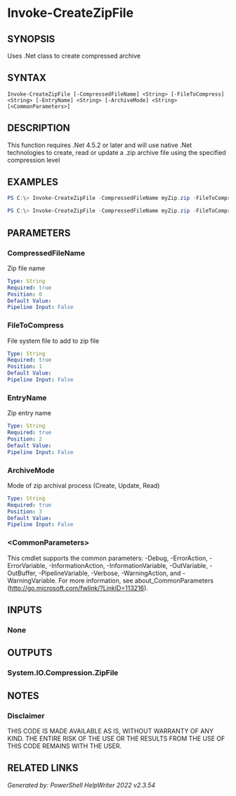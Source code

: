 # Invoke-CreateZipFile## SYNOPSISUses .Net class to create compressed archive## SYNTAX```Invoke-CreateZipFile [-CompressedFileName] <String> [-FileToCompress] <String> [-EntryName] <String> [-ArchiveMode] <String> [<CommonParameters>]```## DESCRIPTIONThis function requires .Net 4.5.2 or later and will use native .Net technologies to create, read or update a .zip archive file using the specified compression level## EXAMPLES```powershellPS C:\> Invoke-CreateZipFile -CompressedFileName myZip.zip -FileToCompress 'Test1.ps1 -EntryName Test1 -ArchiveMode Create``````powershellPS C:\> Invoke-CreateZipFile -CompressedFileName myZip.zip -FileToCompress 'Test2.ps1 -EntryName Test2 -ArchiveMode Update```## PARAMETERS### CompressedFileNameZip file name```yamlType: StringRequired: truePosition: 0Default Value: Pipeline Input: False```### FileToCompressFile system file to add to zip file```yamlType: StringRequired: truePosition: 1Default Value: Pipeline Input: False```### EntryNameZip entry name```yamlType: StringRequired: truePosition: 2Default Value: Pipeline Input: False```### ArchiveModeMode of zip archival process (Create, Update, Read)```yamlType: StringRequired: truePosition: 3Default Value: Pipeline Input: False```### \<CommonParameters\>This cmdlet supports the common parameters: -Debug, -ErrorAction, -ErrorVariable, -InformationAction, -InformationVariable, -OutVariable, -OutBuffer, -PipelineVariable, -Verbose, -WarningAction, and -WarningVariable. For more information, see about_CommonParameters (http://go.microsoft.com/fwlink/?LinkID=113216).## INPUTS### None## OUTPUTS### System.IO.Compression.ZipFile## NOTES### DisclaimerTHIS CODE IS MADE AVAILABLE AS IS, WITHOUT WARRANTY OF ANY KIND. THE ENTIRE RISK OF THE USE OR THE RESULTS FROM THE USE OF THIS CODE REMAINS WITH THE USER.## RELATED LINKS*Generated by: PowerShell HelpWriter 2022 v2.3.54*
